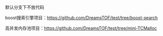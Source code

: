 默认分支下不放代码

boost搜索引擎项目：https://github.com/DreamsTOF/test/tree/boost-search

高并发内存池项目：https://github.com/DreamsTOF/test/tree/mini-TCMalloc
